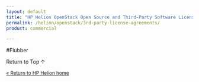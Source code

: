 ```yaml
---
layout: default
title: "HP Helion OpenStack Open Source and Third-Party Software License Agreements"
permalink: /helion/openstack/3rd-party-license-agreements/
product: commercial

---
```


<script> 

function PageRefresh { 
onLoad="window.refresh"
}

PageRefresh();

</script>

#Flubber

<a href="#top" style="padding:14px 0px 14px 0px; text-decoration: none;"> Return to Top &#8593; </a>

<p style="font-size: small;"> <a href="/helion/"> &#171; Return to HP Helion  home </a> </p>




